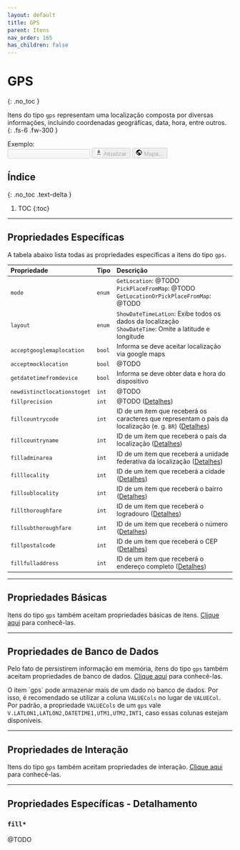 ```yaml
---
layout: default
title: GPS
parent: Itens
nav_order: 165
has_children: false
---
```

# GPS
{: .no_toc }


Itens do tipo `gps` representam uma localização composta por diversas informações, incluindo coordenadas geográficas, data, hora, entre outros.
{: .fs-6 .fw-300 }

<div class="code-example" markdown="1">

Exemplo: <br>
<input disabled type="text" style="text-transform:;">
<button disabled><img src="../img/ic_action_file_download.png" width=15> Atualizar</button>
<button disabled><img src="../img/ic_public_black_24dp.png" width=15> Mapa...</button>

</div>

## Índice
{: .no_toc .text-delta }

1. TOC
{:toc}

---

## Propriedades Específicas

A tabela abaixo lista todas as propriedades específicas a itens do tipo `gps`.

| Propriedade                | Tipo      | Descrição                                                        |
|:---------------------------|:----------|:-----------------------------------------------------------------|
| `mode`                     | `enum`    | `GetLocation`: @TODO<br>`PickPlaceFromMap`: @TODO<br>`GetLocationOrPickPlaceFromMap`: @TODO
| `layout`                   | `enum`    | `ShowDateTimeLatLon`: Exibe todos os dados da localização<br>`ShowDateTime`: Omite a latitude e longitude
| `acceptgooglemaplocation`  | `bool`    | Informa se deve aceitar localização via google maps
| `acceptmocklocation`       | `bool`    | @TODO
| `getdatetimefromdevice`    | `bool`    | Informa se deve obter data e hora do dispositivo
| `newdistinctlocationstoget`| `int`     | @TODO
| `fillprecision`            | `int`     | @TODO ([Detalhes](#fill*))
| `fillcountrycode`          | `int`     | ID de um item que receberá os caracteres que representam o país da localização (e. g. `BR`) ([Detalhes](#fill*))
| `fillcountryname`          | `int`     | ID de um item que receberá o país da localização ([Detalhes](#fill*))
| `filladminarea`            | `int`     | ID de um item que receberá a unidade federativa da localização ([Detalhes](#fill*))
| `filllocality`             | `int`     | ID de um item que receberá a cidade ([Detalhes](#fill*))
| `fillsublocality`          | `int`     | ID de um item que receberá o bairro ([Detalhes](#fill*))
| `fillthoroughfare`         | `int`     | ID de um item que receberá o logradouro ([Detalhes](#fill*))
| `fillsubthoroughfare`      | `int`     | ID de um item que receberá o número ([Detalhes](#fill*))
| `fillpostalcode`           | `int`     | ID de um item que receberá o CEP ([Detalhes](#fill*))
| `fillfulladdress`          | `int`     | ID de um item que receberá o endereço completo ([Detalhes](#fill*))

---

## Propriedades Básicas

Itens do tipo `gps` também aceitam propriedades básicas de itens. [Clique aqui](basicproperties.md) para conhecê-las.

---

## Propriedades de Banco de Dados

Pelo fato de persistirem informação em memória, itens do tipo `gps` também aceitam propriedades de banco de dados. [Clique aqui](databaseproperties.md) para conhecê-las.

O item ´gps´ pode armazenar mais de um dado no banco de dados. Por isso, é recomendado se utilizar a coluna `VALUECols` no lugar de `VALUECol`.
Por padrão, a propriedade `VALUECols` de um `gps` vale `V.LATLON1,LATLON2,DATETIME1,UTM1,UTM2,INT1`, caso essas colunas estejam disponíveis.

---

## Propriedades de Interação

Itens do tipo `gps` também aceitam propriedades de interação. [Clique aqui](interactionproperties.md) para conhecê-las.

---

## Propriedades Específicas - Detalhamento

### `fill*`

@TODO
